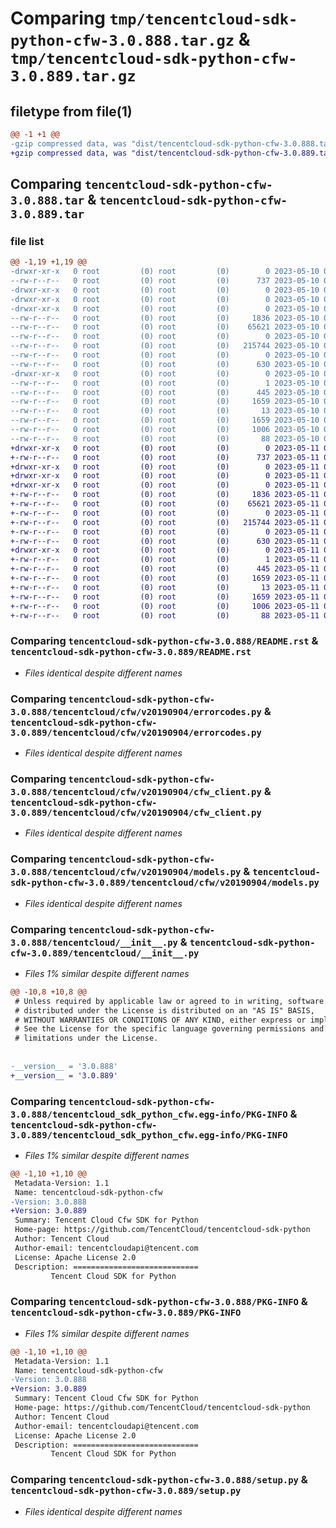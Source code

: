 # Comparing `tmp/tencentcloud-sdk-python-cfw-3.0.888.tar.gz` & `tmp/tencentcloud-sdk-python-cfw-3.0.889.tar.gz`

## filetype from file(1)

```diff
@@ -1 +1 @@
-gzip compressed data, was "dist/tencentcloud-sdk-python-cfw-3.0.888.tar", last modified: Wed May 10 01:57:23 2023, max compression
+gzip compressed data, was "dist/tencentcloud-sdk-python-cfw-3.0.889.tar", last modified: Thu May 11 02:28:07 2023, max compression
```

## Comparing `tencentcloud-sdk-python-cfw-3.0.888.tar` & `tencentcloud-sdk-python-cfw-3.0.889.tar`

### file list

```diff
@@ -1,19 +1,19 @@
-drwxr-xr-x   0 root         (0) root         (0)        0 2023-05-10 01:57:23.000000 tencentcloud-sdk-python-cfw-3.0.888/
--rw-r--r--   0 root         (0) root         (0)      737 2023-05-10 01:57:23.000000 tencentcloud-sdk-python-cfw-3.0.888/README.rst
-drwxr-xr-x   0 root         (0) root         (0)        0 2023-05-10 01:57:23.000000 tencentcloud-sdk-python-cfw-3.0.888/tencentcloud/
-drwxr-xr-x   0 root         (0) root         (0)        0 2023-05-10 01:57:23.000000 tencentcloud-sdk-python-cfw-3.0.888/tencentcloud/cfw/
-drwxr-xr-x   0 root         (0) root         (0)        0 2023-05-10 01:57:23.000000 tencentcloud-sdk-python-cfw-3.0.888/tencentcloud/cfw/v20190904/
--rw-r--r--   0 root         (0) root         (0)     1836 2023-05-10 01:57:23.000000 tencentcloud-sdk-python-cfw-3.0.888/tencentcloud/cfw/v20190904/errorcodes.py
--rw-r--r--   0 root         (0) root         (0)    65621 2023-05-10 01:57:23.000000 tencentcloud-sdk-python-cfw-3.0.888/tencentcloud/cfw/v20190904/cfw_client.py
--rw-r--r--   0 root         (0) root         (0)        0 2023-05-10 01:57:23.000000 tencentcloud-sdk-python-cfw-3.0.888/tencentcloud/cfw/v20190904/__init__.py
--rw-r--r--   0 root         (0) root         (0)   215744 2023-05-10 01:57:23.000000 tencentcloud-sdk-python-cfw-3.0.888/tencentcloud/cfw/v20190904/models.py
--rw-r--r--   0 root         (0) root         (0)        0 2023-05-10 01:57:23.000000 tencentcloud-sdk-python-cfw-3.0.888/tencentcloud/cfw/__init__.py
--rw-r--r--   0 root         (0) root         (0)      630 2023-05-10 01:57:23.000000 tencentcloud-sdk-python-cfw-3.0.888/tencentcloud/__init__.py
-drwxr-xr-x   0 root         (0) root         (0)        0 2023-05-10 01:57:23.000000 tencentcloud-sdk-python-cfw-3.0.888/tencentcloud_sdk_python_cfw.egg-info/
--rw-r--r--   0 root         (0) root         (0)        1 2023-05-10 01:57:23.000000 tencentcloud-sdk-python-cfw-3.0.888/tencentcloud_sdk_python_cfw.egg-info/dependency_links.txt
--rw-r--r--   0 root         (0) root         (0)      445 2023-05-10 01:57:23.000000 tencentcloud-sdk-python-cfw-3.0.888/tencentcloud_sdk_python_cfw.egg-info/SOURCES.txt
--rw-r--r--   0 root         (0) root         (0)     1659 2023-05-10 01:57:23.000000 tencentcloud-sdk-python-cfw-3.0.888/tencentcloud_sdk_python_cfw.egg-info/PKG-INFO
--rw-r--r--   0 root         (0) root         (0)       13 2023-05-10 01:57:23.000000 tencentcloud-sdk-python-cfw-3.0.888/tencentcloud_sdk_python_cfw.egg-info/top_level.txt
--rw-r--r--   0 root         (0) root         (0)     1659 2023-05-10 01:57:23.000000 tencentcloud-sdk-python-cfw-3.0.888/PKG-INFO
--rw-r--r--   0 root         (0) root         (0)     1006 2023-05-10 01:57:23.000000 tencentcloud-sdk-python-cfw-3.0.888/setup.py
--rw-r--r--   0 root         (0) root         (0)       88 2023-05-10 01:57:23.000000 tencentcloud-sdk-python-cfw-3.0.888/setup.cfg
+drwxr-xr-x   0 root         (0) root         (0)        0 2023-05-11 02:28:07.000000 tencentcloud-sdk-python-cfw-3.0.889/
+-rw-r--r--   0 root         (0) root         (0)      737 2023-05-11 02:28:07.000000 tencentcloud-sdk-python-cfw-3.0.889/README.rst
+drwxr-xr-x   0 root         (0) root         (0)        0 2023-05-11 02:28:07.000000 tencentcloud-sdk-python-cfw-3.0.889/tencentcloud/
+drwxr-xr-x   0 root         (0) root         (0)        0 2023-05-11 02:28:07.000000 tencentcloud-sdk-python-cfw-3.0.889/tencentcloud/cfw/
+drwxr-xr-x   0 root         (0) root         (0)        0 2023-05-11 02:28:07.000000 tencentcloud-sdk-python-cfw-3.0.889/tencentcloud/cfw/v20190904/
+-rw-r--r--   0 root         (0) root         (0)     1836 2023-05-11 02:28:07.000000 tencentcloud-sdk-python-cfw-3.0.889/tencentcloud/cfw/v20190904/errorcodes.py
+-rw-r--r--   0 root         (0) root         (0)    65621 2023-05-11 02:28:07.000000 tencentcloud-sdk-python-cfw-3.0.889/tencentcloud/cfw/v20190904/cfw_client.py
+-rw-r--r--   0 root         (0) root         (0)        0 2023-05-11 02:28:07.000000 tencentcloud-sdk-python-cfw-3.0.889/tencentcloud/cfw/v20190904/__init__.py
+-rw-r--r--   0 root         (0) root         (0)   215744 2023-05-11 02:28:07.000000 tencentcloud-sdk-python-cfw-3.0.889/tencentcloud/cfw/v20190904/models.py
+-rw-r--r--   0 root         (0) root         (0)        0 2023-05-11 02:28:07.000000 tencentcloud-sdk-python-cfw-3.0.889/tencentcloud/cfw/__init__.py
+-rw-r--r--   0 root         (0) root         (0)      630 2023-05-11 02:28:07.000000 tencentcloud-sdk-python-cfw-3.0.889/tencentcloud/__init__.py
+drwxr-xr-x   0 root         (0) root         (0)        0 2023-05-11 02:28:07.000000 tencentcloud-sdk-python-cfw-3.0.889/tencentcloud_sdk_python_cfw.egg-info/
+-rw-r--r--   0 root         (0) root         (0)        1 2023-05-11 02:28:07.000000 tencentcloud-sdk-python-cfw-3.0.889/tencentcloud_sdk_python_cfw.egg-info/dependency_links.txt
+-rw-r--r--   0 root         (0) root         (0)      445 2023-05-11 02:28:07.000000 tencentcloud-sdk-python-cfw-3.0.889/tencentcloud_sdk_python_cfw.egg-info/SOURCES.txt
+-rw-r--r--   0 root         (0) root         (0)     1659 2023-05-11 02:28:07.000000 tencentcloud-sdk-python-cfw-3.0.889/tencentcloud_sdk_python_cfw.egg-info/PKG-INFO
+-rw-r--r--   0 root         (0) root         (0)       13 2023-05-11 02:28:07.000000 tencentcloud-sdk-python-cfw-3.0.889/tencentcloud_sdk_python_cfw.egg-info/top_level.txt
+-rw-r--r--   0 root         (0) root         (0)     1659 2023-05-11 02:28:07.000000 tencentcloud-sdk-python-cfw-3.0.889/PKG-INFO
+-rw-r--r--   0 root         (0) root         (0)     1006 2023-05-11 02:28:07.000000 tencentcloud-sdk-python-cfw-3.0.889/setup.py
+-rw-r--r--   0 root         (0) root         (0)       88 2023-05-11 02:28:07.000000 tencentcloud-sdk-python-cfw-3.0.889/setup.cfg
```

### Comparing `tencentcloud-sdk-python-cfw-3.0.888/README.rst` & `tencentcloud-sdk-python-cfw-3.0.889/README.rst`

 * *Files identical despite different names*

### Comparing `tencentcloud-sdk-python-cfw-3.0.888/tencentcloud/cfw/v20190904/errorcodes.py` & `tencentcloud-sdk-python-cfw-3.0.889/tencentcloud/cfw/v20190904/errorcodes.py`

 * *Files identical despite different names*

### Comparing `tencentcloud-sdk-python-cfw-3.0.888/tencentcloud/cfw/v20190904/cfw_client.py` & `tencentcloud-sdk-python-cfw-3.0.889/tencentcloud/cfw/v20190904/cfw_client.py`

 * *Files identical despite different names*

### Comparing `tencentcloud-sdk-python-cfw-3.0.888/tencentcloud/cfw/v20190904/models.py` & `tencentcloud-sdk-python-cfw-3.0.889/tencentcloud/cfw/v20190904/models.py`

 * *Files identical despite different names*

### Comparing `tencentcloud-sdk-python-cfw-3.0.888/tencentcloud/__init__.py` & `tencentcloud-sdk-python-cfw-3.0.889/tencentcloud/__init__.py`

 * *Files 1% similar despite different names*

```diff
@@ -10,8 +10,8 @@
 # Unless required by applicable law or agreed to in writing, software
 # distributed under the License is distributed on an "AS IS" BASIS,
 # WITHOUT WARRANTIES OR CONDITIONS OF ANY KIND, either express or implied.
 # See the License for the specific language governing permissions and
 # limitations under the License.
 
 
-__version__ = '3.0.888'
+__version__ = '3.0.889'
```

### Comparing `tencentcloud-sdk-python-cfw-3.0.888/tencentcloud_sdk_python_cfw.egg-info/PKG-INFO` & `tencentcloud-sdk-python-cfw-3.0.889/tencentcloud_sdk_python_cfw.egg-info/PKG-INFO`

 * *Files 1% similar despite different names*

```diff
@@ -1,10 +1,10 @@
 Metadata-Version: 1.1
 Name: tencentcloud-sdk-python-cfw
-Version: 3.0.888
+Version: 3.0.889
 Summary: Tencent Cloud Cfw SDK for Python
 Home-page: https://github.com/TencentCloud/tencentcloud-sdk-python
 Author: Tencent Cloud
 Author-email: tencentcloudapi@tencent.com
 License: Apache License 2.0
 Description: ============================
         Tencent Cloud SDK for Python
```

### Comparing `tencentcloud-sdk-python-cfw-3.0.888/PKG-INFO` & `tencentcloud-sdk-python-cfw-3.0.889/PKG-INFO`

 * *Files 1% similar despite different names*

```diff
@@ -1,10 +1,10 @@
 Metadata-Version: 1.1
 Name: tencentcloud-sdk-python-cfw
-Version: 3.0.888
+Version: 3.0.889
 Summary: Tencent Cloud Cfw SDK for Python
 Home-page: https://github.com/TencentCloud/tencentcloud-sdk-python
 Author: Tencent Cloud
 Author-email: tencentcloudapi@tencent.com
 License: Apache License 2.0
 Description: ============================
         Tencent Cloud SDK for Python
```

### Comparing `tencentcloud-sdk-python-cfw-3.0.888/setup.py` & `tencentcloud-sdk-python-cfw-3.0.889/setup.py`

 * *Files identical despite different names*

